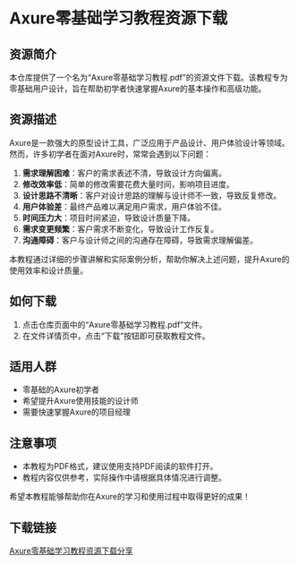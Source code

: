 # Axure零基础学习教程资源下载

## 资源简介

本仓库提供了一个名为“Axure零基础学习教程.pdf”的资源文件下载。该教程专为零基础用户设计，旨在帮助初学者快速掌握Axure的基本操作和高级功能。

## 资源描述

Axure是一款强大的原型设计工具，广泛应用于产品设计、用户体验设计等领域。然而，许多初学者在面对Axure时，常常会遇到以下问题：

1. **需求理解困难**：客户的需求表述不清，导致设计方向偏离。
2. **修改效率低**：简单的修改需要花费大量时间，影响项目进度。
3. **设计思路不清晰**：客户对设计思路的理解与设计师不一致，导致反复修改。
4. **用户体验差**：最终产品难以满足用户需求，用户体验不佳。
5. **时间压力大**：项目时间紧迫，导致设计质量下降。
6. **需求变更频繁**：客户需求不断变化，导致设计工作反复。
7. **沟通障碍**：客户与设计师之间的沟通存在障碍，导致需求理解偏差。

本教程通过详细的步骤讲解和实际案例分析，帮助你解决上述问题，提升Axure的使用效率和设计质量。

## 如何下载

1. 点击仓库页面中的“Axure零基础学习教程.pdf”文件。
2. 在文件详情页中，点击“下载”按钮即可获取教程文件。

## 适用人群

- 零基础的Axure初学者
- 希望提升Axure使用技能的设计师
- 需要快速掌握Axure的项目经理

## 注意事项

- 本教程为PDF格式，建议使用支持PDF阅读的软件打开。
- 教程内容仅供参考，实际操作中请根据具体情况进行调整。

希望本教程能够帮助你在Axure的学习和使用过程中取得更好的成果！

## 下载链接

[Axure零基础学习教程资源下载分享](https://pan.quark.cn/s/62599dfa8854)